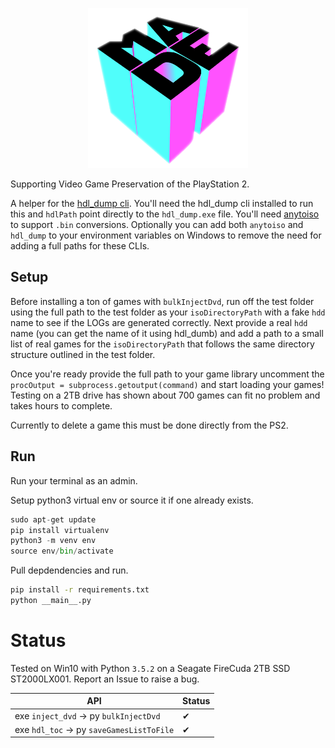 <p align="center"><img src="img/made.png" height="256" width="256"></p>

Supporting Video Game Preservation of the PlayStation 2.

A helper for the [hdl_dump cli](http://web.archive.org/web/20120720230755/http://openps2loader.info/hdldump/howto.html). You'll need the hdl_dump cli installed to run this and `hdlPath` point directly to the `hdl_dump.exe` file. You'll need [anytoiso](https://www.crystalidea.com/anytoiso/command-line) to support `.bin` conversions. Optionally you can add both `anytoiso` and `hdl_dump` to your environment variables on Windows to remove the need for adding a full paths for these CLIs.

## Setup

Before installing a ton of games with `bulkInjectDvd`, run off the test folder using the full path to the test folder as your `isoDirectoryPath` with a fake `hdd` name to see if the LOGs are generated correctly. Next provide a real `hdd` name (you can get the name of it using hdl_dumb) and add a path to a small list of real games for the `isoDirectoryPath` that follows the same directory structure outlined in the test folder.

Once you're ready provide the full path to your game library uncomment the `procOutput = subprocess.getoutput(command)` and start loading your games! Testing on a 2TB drive has shown about 700 games can fit no problem and takes hours to complete.

Currently to delete a game this must be done directly from the PS2.

## Run

Run your terminal as an admin.

Setup python3 virtual env or source it if one already exists.
```python
sudo apt-get update
pip install virtualenv
python3 -m venv env
source env/bin/activate
```

Pull depdendencies and run.
```bash
pip install -r requirements.txt
python __main__.py
```

# Status

Tested on Win10 with Python `3.5.2` on a Seagate FireCuda 2TB SSD ST2000LX001. Report an Issue to raise a bug.

| API | Status |
|---|---|
| exe `inject_dvd` -> py `bulkInjectDvd` |✔|
| exe `hdl_toc` -> py `saveGamesListToFile`  |✔|